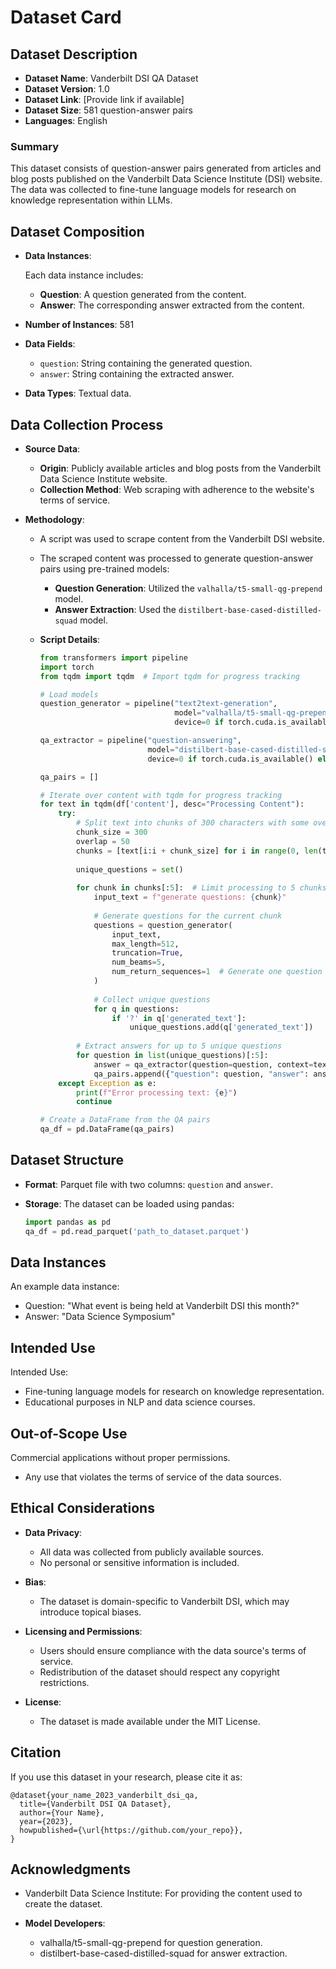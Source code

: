 # Dataset Card

## Dataset Description

- **Dataset Name**: Vanderbilt DSI QA Dataset
- **Dataset Version**: 1.0
- **Dataset Link**: [Provide link if available]
- **Dataset Size**: 581 question-answer pairs
- **Languages**: English

### Summary

This dataset consists of question-answer pairs generated from articles and blog posts published on the Vanderbilt Data Science Institute (DSI) website. The data was collected to fine-tune language models for research on knowledge representation within LLMs.

## Dataset Composition

- **Data Instances**:

  Each data instance includes:

  - **Question**: A question generated from the content.
  - **Answer**: The corresponding answer extracted from the content.

- **Number of Instances**: 581

- **Data Fields**:

  - `question`: String containing the generated question.
  - `answer`: String containing the extracted answer.

- **Data Types**: Textual data.

## Data Collection Process

- **Source Data**:

  - **Origin**: Publicly available articles and blog posts from the Vanderbilt Data Science Institute website.
  - **Collection Method**: Web scraping with adherence to the website's terms of service.

- **Methodology**:

  - A script was used to scrape content from the Vanderbilt DSI website.
  - The scraped content was processed to generate question-answer pairs using pre-trained models:

    - **Question Generation**: Utilized the `valhalla/t5-small-qg-prepend` model.
    - **Answer Extraction**: Used the `distilbert-base-cased-distilled-squad` model.

  - **Script Details**:

    ```python
    from transformers import pipeline
    import torch
    from tqdm import tqdm  # Import tqdm for progress tracking

    # Load models
    question_generator = pipeline("text2text-generation", 
                                  model="valhalla/t5-small-qg-prepend",
                                  device=0 if torch.cuda.is_available() else -1)

    qa_extractor = pipeline("question-answering",
                            model="distilbert-base-cased-distilled-squad",
                            device=0 if torch.cuda.is_available() else -1)

    qa_pairs = []

    # Iterate over content with tqdm for progress tracking
    for text in tqdm(df['content'], desc="Processing Content"):
        try:
            # Split text into chunks of 300 characters with some overlap
            chunk_size = 300
            overlap = 50
            chunks = [text[i:i + chunk_size] for i in range(0, len(text), chunk_size - overlap)]
            
            unique_questions = set()
            
            for chunk in chunks[:5]:  # Limit processing to 5 chunks for efficiency
                input_text = f"generate questions: {chunk}"
                
                # Generate questions for the current chunk
                questions = question_generator(
                    input_text, 
                    max_length=512, 
                    truncation=True, 
                    num_beams=5, 
                    num_return_sequences=1  # Generate one question per chunk
                )
                
                # Collect unique questions
                for q in questions:
                    if '?' in q['generated_text']:
                        unique_questions.add(q['generated_text'])
            
            # Extract answers for up to 5 unique questions
            for question in list(unique_questions)[:5]:
                answer = qa_extractor(question=question, context=text)
                qa_pairs.append({"question": question, "answer": answer['answer']})
        except Exception as e:
            print(f"Error processing text: {e}")
            continue

    # Create a DataFrame from the QA pairs
    qa_df = pd.DataFrame(qa_pairs)
    ```

## Dataset Structure

- **Format**: Parquet file with two columns: `question` and `answer`.
- **Storage**: The dataset can be loaded using pandas:

  ```python
  import pandas as pd
  qa_df = pd.read_parquet('path_to_dataset.parquet')
  ```

## Data Instances

An example data instance:

- Question: "What event is being held at Vanderbilt DSI this month?"
- Answer: "Data Science Symposium"

## Intended Use
Intended Use:

- Fine-tuning language models for research on knowledge representation.
- Educational purposes in NLP and data science courses.

## Out-of-Scope Use

Commercial applications without proper permissions.
- Any use that violates the terms of service of the data sources.

## Ethical Considerations

- **Data Privacy**:

  - All data was collected from publicly available sources.
  - No personal or sensitive information is included.

- **Bias**:

  - The dataset is domain-specific to Vanderbilt DSI, which may introduce topical biases.

- **Licensing and Permissions**:

  - Users should ensure compliance with the data source's terms of service.
  - Redistribution of the dataset should respect any copyright restrictions.

- **License**:

  - The dataset is made available under the MIT License.

## Citation

If you use this dataset in your research, please cite it as:

```
@dataset{your_name_2023_vanderbilt_dsi_qa,
  title={Vanderbilt DSI QA Dataset},
  author={Your Name},
  year={2023},
  howpublished={\url{https://github.com/your_repo}},
}
```

## Acknowledgments

- Vanderbilt Data Science Institute: For providing the content used to create the dataset.

- **Model Developers**:

  - valhalla/t5-small-qg-prepend for question generation.
  - distilbert-base-cased-distilled-squad for answer extraction.